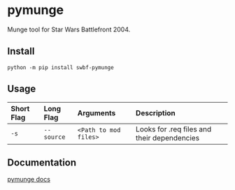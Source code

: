 # pymunge

Munge tool for Star Wars Battlefront 2004.

## Install

```
python -m pip install swbf-pymunge
```

## Usage

| Short Flag | Long Flag | Arguments | Description |
| :--- | :--- | :--- | :--- |
| `-s` | `--source` | `<Path to mod files>` | Looks for .req files and their dependencies |

## Documentation

[pymunge docs](https://styinx.github.io/pymunge/)